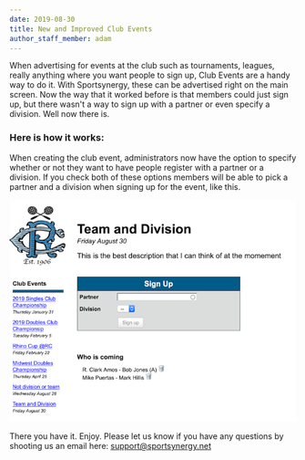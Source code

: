 ```yaml
---
date: 2019-08-30
title: New and Improved Club Events
author_staff_member: adam
---
```


When advertising for events at the club such as tournaments, leagues, really anything where you want people to sign up, Club Events are a handy way to do it. With Sportsynergy, these can be advertised right on the main screen. Now the way that it worked before is that members could just sign up, but there wasn't a way to sign up with a partner or even specify a division. Well now there is.


### Here is how it works:

When creating the club event, administrators now have the option to specify whether or not they want to have people register with a partner or a division. If you check both of these options members will be able to pick a partner and a division when signing up for the event, like this.


![One way to use this](/images/clubevent.png)



There you have it. Enjoy. Please let us know if you have any questions by shooting us an email here: <a href="mailto:support@sportsynergy.net">support@sportsynergy.net</a>

